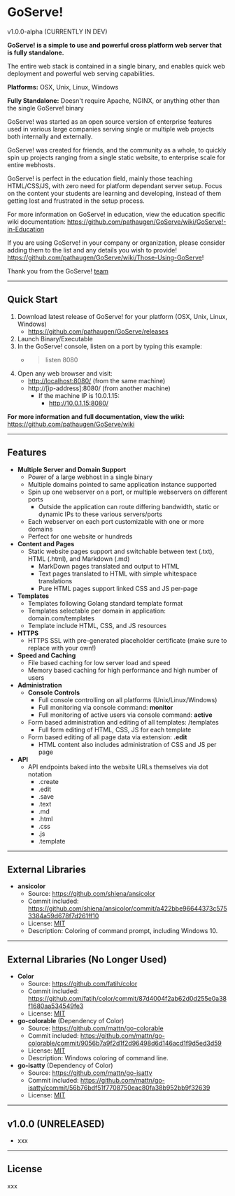 

GoServe!
========
v1.0.0-alpha (CURRENTLY IN DEV)

**GoServe! is a simple to use and powerful cross platform web server that is fully standalone.**

The entire web stack is contained in a single binary, and enables quick web deployment and powerful web serving capabilities.

**Platforms:**
OSX, Unix, Linux, Windows

**Fully Standalone:**
Doesn't require Apache, NGINX, or anything other than the single GoServe! binary

GoServe! was started as an open source version of enterprise features used in various large companies serving single or multiple web projects both internally and externally.

GoServe! was created for friends, and the community as a whole, to quickly spin up projects ranging from a single static website, to enterprise scale for entire webhosts.

GoServe! is perfect in the education field, mainly those teaching HTML/CSS/JS, with zero need for platform dependant server setup. Focus on the content your students are learning and developing, instead of them getting lost and frustrated in the setup process.

For more information on GoServe! in education, view the education specific wiki documentation:
https://github.com/pathaugen/GoServe/wiki/GoServe!-in-Education

If you are using GoServe! in your company or organization, please consider adding them to the list and any details you wish to provide!
https://github.com/pathaugen/GoServe/wiki/Those-Using-GoServe!

Thank you from the GoServe! [team](https://github.com/pathaugen/GoServe/wiki/Team)

***

Quick Start
-----------

 1. Download latest release of GoServe! for your platform (OSX, Unix, Linux, Windows)
    * https://github.com/pathaugen/GoServe/releases
 2. Launch Binary/Executable
 3. In the GoServe! console, listen on a port by typing this example:
    * > listen 8080
 4. Open any web browser and visit:
    * [http://localhost:8080/](http://localhost:8080/) (from the same machine)
    * http://[ip-address]:8080/ (from another machine)
      * If the machine IP is 10.0.1.15:
        * http://10.0.1.15:8080/

**For more information and full documentation, view the wiki:**
https://github.com/pathaugen/GoServe/wiki

***

Features
--------

 * **Multiple Server and Domain Support**
   * Power of a large webhost in a single binary
   * Multiple domains pointed to same application instance supported
   * Spin up one webserver on a port, or multiple webservers on different ports
     * Outside the application can route differing bandwidth, static or dynamic IPs to these various servers/ports
   * Each webserver on each port customizable with one or more domains
   * Perfect for one website or hundreds
 * **Content and Pages**
   * Static website pages support and switchable between text (.txt), HTML (.html), and Markdown (.md)
     * MarkDown pages translated and output to HTML
     * Text pages translated to HTML with simple whitespace translations
     * Pure HTML pages support linked CSS and JS per-page
 * **Templates**
   * Templates following Golang standard template format
   * Templates selectable per domain in application: domain.com/templates
   * Template include HTML, CSS, and JS resources
 * **HTTPS**
   * HTTPS SSL with pre-generated placeholder certificate (make sure to replace with your own!)
 * **Speed and Caching**
   * File based caching for low server load and speed
   * Memory based caching for high performance and high number of users
 * **Administration**
   * **Console Controls**
 	 * Full console controlling on all platforms (Unix/Linux/Windows)
 	 * Full monitoring via console command: **monitor**
 	 * Full monitoring of active users via console command: **active**
   * Form based administration and editing of all templates: /templates
     * Full form editing of HTML, CSS, JS for each template
   * Form based editing of all page data via extension: **.edit**
     * HTML content also includes administration of CSS and JS per page
 * **API**
   * API endpoints baked into the website URLs themselves via dot notation
     * .create
     * .edit
     * .save
     * .text
     * .md
     * .html
     * .css
     * .js
     * .template

***

External Libraries
------------------

 * **ansicolor**
   * Source: https://github.com/shiena/ansicolor
   * Commit included: https://github.com/shiena/ansicolor/commit/a422bbe96644373c5753384a59d678f7d261ff10
   * License: [MIT](https://en.wikipedia.org/wiki/MIT_License)
   * Description: Coloring of command prompt, including Windows 10.

***

External Libraries (No Longer Used)
-----------------------------------

 * **Color**
   * Source: https://github.com/fatih/color
   * Commit included: https://github.com/fatih/color/commit/87d4004f2ab62d0d255e0a38f1680aa534549fe3
   * License: [MIT](https://en.wikipedia.org/wiki/MIT_License)
 * **go-colorable** (Dependency of Color)
   * Source: https://github.com/mattn/go-colorable
   * Commit included: https://github.com/mattn/go-colorable/commit/9056b7a9f2d1f2d96498d6d146acd1f9d5ed3d59
   * License: [MIT](https://en.wikipedia.org/wiki/MIT_License)
   * Description: Windows coloring of command line.
 * **go-isatty** (Dependency of Color)
   * Source: https://github.com/mattn/go-isatty
   * Commit included: https://github.com/mattn/go-isatty/commit/56b76bdf51f7708750eac80fa38b952bb9f32639
   * License: [MIT](https://en.wikipedia.org/wiki/MIT_License)

***

v1.0.0 (UNRELEASED)
------

 * xxx

***

License
-------

xxx
